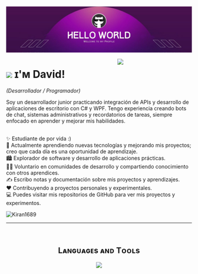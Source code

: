<!--Banner-->
![Kiran1689 Banner Image](https://github.com/DavidZx3/DavidZx3/blob/main/bannerDavidZX3.png)

<!--Night Owl image-->
<div>
  <img align="right" width="40%" src="https://owlbertsio-resized.s3.amazonaws.com/Popper.psd.full.png">
</div>

<!--Header Name-->
# <img src="https://emojis.slackmojis.com/emojis/images/1531849430/4246/blob-sunglasses.gif?1531849430" width="30"/> ɪ'ᴍ David! 
*(Desarrollador / Programador)*
<br /> 

<!--Start Intro-->               
<p align="left">Soy un desarrollador junior practicando integración de APIs y desarrollo de aplicaciones de escritorio con C# y WPF. Tengo experiencia creando bots de chat, sistemas administrativos y recordatorios de tareas, siempre enfocado en aprender y mejorar mis habilidades. </p>

<br>✨ Estudiante de por vida :)<br>
🌱 Actualmente aprendiendo nuevas tecnologías y mejorando mis proyectos; creo que cada día es una oportunidad de aprendizaje.<br>
🏙 Explorador de software y desarrollo de aplicaciones prácticas.<br>
💁‍♂️ Voluntario en comunidades de desarrollo y compartiendo conocimiento con otros aprendices.<br>
✍ Escribo notas y documentación sobre mis proyectos y aprendizajes.<br>
❤ Contribuyendo a proyectos personales y experimentales.<br>
💻 Puedes visitar mis repositorios de GitHub para ver mis proyectos y experimentos.<br>
<!--End Intro-->

<!--Profile Count Badge-->
<p align="left">
  <img src="https://komarev.com/ghpvc/?username=Kiran1689&label=Profile%20views&color=770677&style=for-the-badge&logo=star" alt="Kiran1689" style="padding-right:20px;" />
</p>

---
<br />

<!--Languages and Tools Section-->       
<h2 align="center">Lᴀɴɢᴜᴀɢᴇs ᴀɴᴅ Tᴏᴏʟs</h2> 
<p align="center">
<img width="500px"  src="https://skillicons.dev/icons?i=py,java,js,html,css,react,nodejs,express,django,md,solidity,postgres,mongo,git,vscode,docker,aws,postman,supabase,linux&perline=10"  />
</p>
<br />

